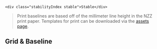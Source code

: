 ```html|span-1,no-source,plain
<div class="stabilityIndex stable">Stable</div>
```

> Print baselines are based off of the millimeter line height in the NZZ print paper. Templates for print can be downloaded via the [assets page](assets).

## Grid & Baseline
